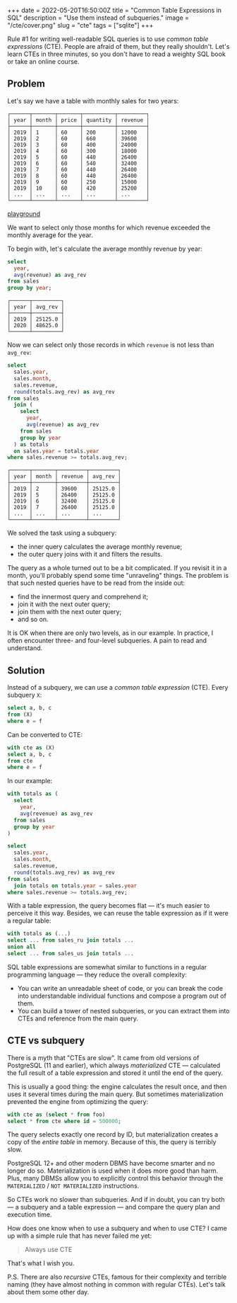 +++
date = 2022-05-20T16:50:00Z
title = "Common Table Expressions in SQL"
description = "Use them instead of subqueries."
image = "/cte/cover.png"
slug = "cte"
tags = ["sqlite"]
+++

Rule #1 for writing well-readable SQL queries is to use _common table expressions_ (CTE). People are afraid of them, but they really shouldn't. Let's learn CTEs in three minutes, so you don't have to read a weighty SQL book or take an online course.

## Problem

Let's say we have a table with monthly sales for two years:

```
┌──────┬───────┬───────┬──────────┬─────────┐
│ year │ month │ price │ quantity │ revenue │
├──────┼───────┼───────┼──────────┼─────────┤
│ 2019 │ 1     │ 60    │ 200      │ 12000   │
│ 2019 │ 2     │ 60    │ 660      │ 39600   │
│ 2019 │ 3     │ 60    │ 400      │ 24000   │
│ 2019 │ 4     │ 60    │ 300      │ 18000   │
│ 2019 │ 5     │ 60    │ 440      │ 26400   │
│ 2019 │ 6     │ 60    │ 540      │ 32400   │
│ 2019 │ 7     │ 60    │ 440      │ 26400   │
│ 2019 │ 8     │ 60    │ 440      │ 26400   │
│ 2019 │ 9     │ 60    │ 250      │ 15000   │
│ 2019 │ 10    │ 60    │ 420      │ 25200   │
│ ...  │ ...   │ ...   │ ...      │ ...     │
└──────┴───────┴───────┴──────────┴─────────┘
```

[playground](https://sqlime.org/#gist:858c409b81ae3a676580cba6745d68ea)

We want to select only those months for which revenue exceeded the monthly average for the year.

To begin with, let's calculate the average monthly revenue by year:

```sql
select
  year,
  avg(revenue) as avg_rev
from sales
group by year;
```

```
┌──────┬─────────┐
│ year │ avg_rev │
├──────┼─────────┤
│ 2019 │ 25125.0 │
│ 2020 │ 48625.0 │
└──────┴─────────┘
```

Now we can select only those records in which `revenue` is not less than `avg_rev`:

```sql
select
  sales.year,
  sales.month,
  sales.revenue,
  round(totals.avg_rev) as avg_rev
from sales
  join (
    select
      year,
      avg(revenue) as avg_rev
    from sales
    group by year
  ) as totals
  on sales.year = totals.year
where sales.revenue >= totals.avg_rev;
```

```
┌──────┬───────┬─────────┬─────────┐
│ year │ month │ revenue │ avg_rev │
├──────┼───────┼─────────┼─────────┤
│ 2019 │ 2     │ 39600   │ 25125.0 │
│ 2019 │ 5     │ 26400   │ 25125.0 │
│ 2019 │ 6     │ 32400   │ 25125.0 │
│ 2019 │ 7     │ 26400   │ 25125.0 │
│ ...  │ ...   │ ...     │ ...     │
└──────┴───────┴─────────┴─────────┘
```

We solved the task using a subquery:

-   the inner query calculates the average monthly revenue;
-   the outer query joins with it and filters the results.

The query as a whole turned out to be a bit complicated. If you revisit it in a month, you'll probably spend some time "unraveling" things. The problem is that such nested queries have to be read from the inside out:

-   find the innermost query and comprehend it;
-   join it with the next outer query;
-   join them with the next outer query;
-   and so on.

It is OK when there are only two levels, as in our example. In practice, I often encounter three- and four-level subqueries. A pain to read and understand.

## Solution

Instead of a subquery, we can use a _common table expression_ (CTE). Every subquery `X`:

```sql
select a, b, c
from (X)
where e = f
```

Can be converted to CTE:

```sql
with cte as (X)
select a, b, c
from cte
where e = f
```

In our example:

```sql
with totals as (
  select
    year,
    avg(revenue) as avg_rev
  from sales
  group by year
)

select
  sales.year,
  sales.month,
  sales.revenue,
  round(totals.avg_rev) as avg_rev
from sales
  join totals on totals.year = sales.year
where sales.revenue >= totals.avg_rev;
```

With a table expression, the query becomes flat — it's much easier to perceive it this way. Besides, we can reuse the table expression as if it were a regular table:

```sql
with totals as (...)
select ... from sales_ru join totals ...
union all
select ... from sales_us join totals ...
```

SQL table expressions are somewhat similar to functions in a regular programming language — they reduce the overall complexity:

-   You can write an unreadable sheet of code, or you can break the code into understandable individual functions and compose a program out of them.
-   You can build a tower of nested subqueries, or you can extract them into CTEs and reference from the main query.

## CTE vs subquery

There is a myth that "CTEs are slow". It came from old versions of PostgreSQL (11 and earlier), which always _materialized_ CTE — calculated the full result of a table expression and stored it until the end of the query.

This is usually a good thing: the engine calculates the result once, and then uses it several times during the main query. But sometimes materialization prevented the engine from optimizing the query:

```sql
with cte as (select * from foo)
select * from cte where id = 500000;
```

The query selects exactly one record by ID, but materialization creates a copy of the _entire table_ in memory. Because of this, the query is terribly slow.

PostgreSQL 12+ and other modern DBMS have become smarter and no longer do so. Materialization is used when it does more good than harm. Plus, many DBMSs allow you to explicitly control this behavior through the `MATERIALIZED` / `NOT MATERIALIZED` instructions.

So CTEs work no slower than subqueries. And if in doubt, you can try both — a subquery and a table expression — and compare the query plan and execution time.

How does one know when to use a subquery and when to use CTE? I came up with a simple rule that has never failed me yet:

<blockquote class="big">
<p>Always use CTE</p>
</blockquote>

That's what I wish you.

P.S. There are also _recursive_ CTEs, famous for their complexity and terrible naming (they have almost nothing in common with regular CTEs). Let's talk about them some other day.
